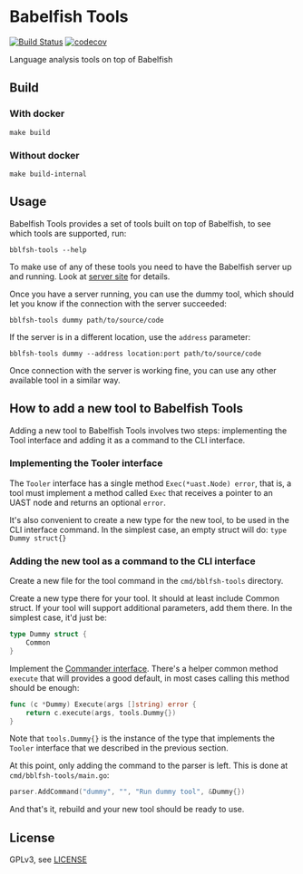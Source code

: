 # Babelfish Tools

[![Build Status](https://travis-ci.org/bblfsh/tools.svg?branch=master)](https://travis-ci.org/bblfsh/tools)
[![codecov](https://codecov.io/gh/bblfsh/tools/branch/master/graph/badge.svg)](https://codecov.io/gh/bblfsh/tools)

Language analysis tools on top of Babelfish

## Build

### With docker

`make build`

### Without docker

`make build-internal`

## Usage

Babelfish Tools provides a set of tools built on top of Babelfish, to
see which tools are supported, run:

`bblfsh-tools --help`

To make use of any of these tools you need to have the Babelfish
server up and running. Look at
[server site](https://github.com/bblfsh/server/) for details.

Once you have a server running, you can use the dummy tool, which
should let you know if the connection with the server succeeded:

`bblfsh-tools dummy path/to/source/code`

If the server is in a different location, use the `address` parameter:

`bblfsh-tools dummy --address location:port path/to/source/code`

Once connection with the server is working fine, you can use any other
available tool in a similar way.

## How to add a new tool to Babelfish Tools

Adding a new tool to Babelfish Tools involves two steps: implementing
the Tool interface and adding it as a command to the CLI interface.

### Implementing the Tooler interface

The `Tooler` interface has a single method `Exec(*uast.Node) error`,
that is, a tool must implement a method called `Exec` that receives a
pointer to an UAST node and returns an optional `error`.

It's also convenient to create a new type for the new tool, to be used
in the CLI interface command. In the simplest case, an empty struct
will do: `type Dummy struct{}`

### Adding the new tool as a command to the CLI interface

Create a new file for the tool command in the `cmd/bblfsh-tools`
directory.

Create a new type there for your tool. It should at least include
Common struct. If your tool will support additional parameters, add
them there. In the simplest case, it'd just be:

```go
type Dummy struct {
	Common
}
```

Implement the
[Commander interface](https://godoc.org/github.com/jessevdk/go-flags#Commander). There's
a helper common method `execute` that will provides a good default, in
most cases calling this method should be enough:

```go
func (c *Dummy) Execute(args []string) error {
	return c.execute(args, tools.Dummy{})
}
```

Note that `tools.Dummy{}` is the instance of the type that implements
the `Tooler` interface that we described in the previous section.

At this point, only adding the command to the parser is left. This is
done at `cmd/bblfsh-tools/main.go`:

```go
parser.AddCommand("dummy", "", "Run dummy tool", &Dummy{})
```

And that's it, rebuild and your new tool should be ready to use.

## License

GPLv3, see [LICENSE](LICENSE)
